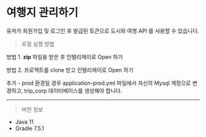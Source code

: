 # 여행지 관리하기

유저가 회원가입 및 로그인 후 발급된 토큰으로 도시와 여행 API 를 사용할 수 있습니다.

> 로컬 실행 방법

방법 1. **zip** 파일을 받은 후 인텔리제이로 Open 하기

방법 2. 프로젝트를 clone 받고 인텔리제이로 Open 하기

추가 - prod 환경일 경우 application-prod.yml 파일에서 자신의 Mysql 계정으로 변경하고, trip_corp 데이터베이스를 생성해야 합니다.

---

> 버전 정보
- Java 11
- Gradle 7.5.1



